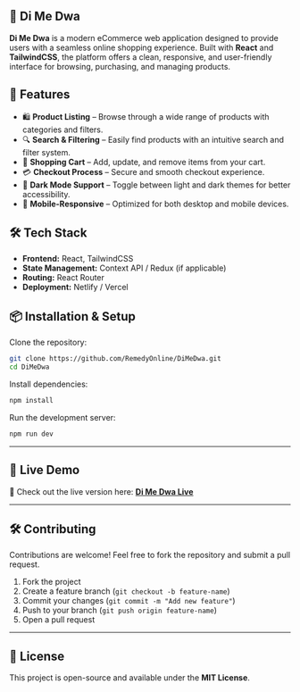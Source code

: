 ## 📢 Di Me Dwa

**Di Me Dwa** is a modern eCommerce web application designed to provide users with a seamless online shopping experience. Built with **React** and **TailwindCSS**, the platform offers a clean, responsive, and user-friendly interface for browsing, purchasing, and managing products.

## 🚀 Features
- 🛍️ **Product Listing** – Browse through a wide range of products with categories and filters.  
- 🔍 **Search & Filtering** – Easily find products with an intuitive search and filter system.  
- 🛒 **Shopping Cart** – Add, update, and remove items from your cart.  
- 💳 **Checkout Process** – Secure and smooth checkout experience.  
- 🌙 **Dark Mode Support** – Toggle between light and dark themes for better accessibility.  
- 📱 **Mobile-Responsive** – Optimized for both desktop and mobile devices.  

## 🛠️ Tech Stack
- **Frontend:** React, TailwindCSS  
- **State Management:** Context API / Redux (if applicable)  
- **Routing:** React Router  
- **Deployment:** Netlify / Vercel  

## 📦 Installation & Setup

Clone the repository:  
```sh
git clone https://github.com/RemedyOnline/DiMeDwa.git
cd DiMeDwa
```

Install dependencies:  
```sh
npm install
```

Run the development server:  
```sh
npm run dev
```

---

## 🔗 Live Demo
🚀 Check out the live version here: **[Di Me Dwa Live](https://di-me-dwa-ecommerse.vercel.app/)**  

---

## 🛠️ Contributing
Contributions are welcome! Feel free to fork the repository and submit a pull request.  

1. Fork the project  
2. Create a feature branch (`git checkout -b feature-name`)  
3. Commit your changes (`git commit -m "Add new feature"`)  
4. Push to your branch (`git push origin feature-name`)  
5. Open a pull request  

---

## 📄 License
This project is open-source and available under the **MIT License**.  
